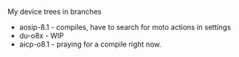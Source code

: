My device trees in branches

 - aosip-8.1 - compiles, have to search for moto actions in settings
 - du-o8x - WIP
 - aicp-o8.1 - praying for a compile right now.
